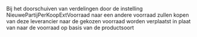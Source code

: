 Bij het doorschuiven van verdelingen door de instelling NieuwePartijPerKoopExtVoorraad naar een andere voorraad zullen kopen van deze leverancier naar de gekozen voorraad worden verplaatst in plaat van naar de voorraad op basis van de productsoort
